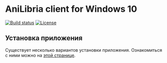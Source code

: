 # AniLibria client for Windows 10

[![Build status](https://ci.appveyor.com/api/projects/status/8k5b3bobyt2ygrj0?svg=true)](https://ci.appveyor.com/project/trueromanus/anilibria-win)
[![License](https://raw.githubusercontent.com/anilibria/anilibria-win/master/license-MIT-green.svg?sanitize=true)](https://raw.githubusercontent.com/anilibria/anilibria-win/master/license-MIT-green.svg?sanitize=true)

## Установка приложения

Существует несколько вариантов установки приложения. Ознакомиться с ними можно на [этой странице](https://anilibria.github.io/anilibria-win/).
